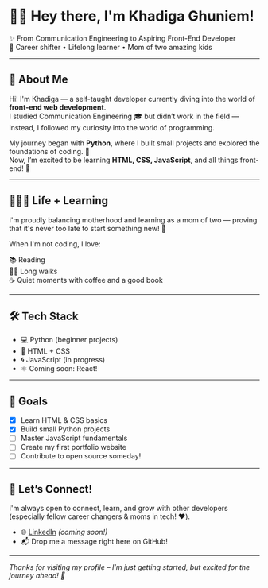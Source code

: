 # 👩‍💻 Hey there, I'm Khadiga Ghuniem!

✨ From Communication Engineering to Aspiring Front-End Developer  
💪 Career shifter • Lifelong learner • Mom of two amazing kids

---

## 🌱 About Me

Hi! I'm Khadiga — a self-taught developer currently diving into the world of **front-end web development**.  
I studied Communication Engineering 🎓 but didn’t work in the field — instead, I followed my curiosity into the world of programming.

My journey began with **Python**, where I built small projects and explored the foundations of coding. 🐍  
Now, I’m excited to be learning **HTML, CSS, JavaScript**, and all things front-end! 🚀

---

## 👩‍👧‍👦 Life + Learning

I'm proudly balancing motherhood and learning as a mom of two — proving that it's never too late to start something new! 💖

When I'm not coding, I love:

📚 Reading  
🚶‍♀️ Long walks  
☕ Quiet moments with coffee and a good book  

---

## 🛠 Tech Stack

- 💻 Python (beginner projects)
- 🧱 HTML + CSS
- 🌀 JavaScript (in progress)
- ⚛️ Coming soon: React!

---

## 🎯 Goals

- [x] Learn HTML & CSS basics  
- [x] Build small Python projects  
- [ ] Master JavaScript fundamentals  
- [ ] Create my first portfolio website  
- [ ] Contribute to open source someday!

---

## 💬 Let’s Connect!

I'm always open to connect, learn, and grow with other developers (especially fellow career changers & moms in tech! ❤️).  

- 🌐 [LinkedIn](#) *(coming soon!)*  
- 📬 Drop me a message right here on GitHub!

---

_Thanks for visiting my profile – I’m just getting started, but excited for the journey ahead! 💫_
